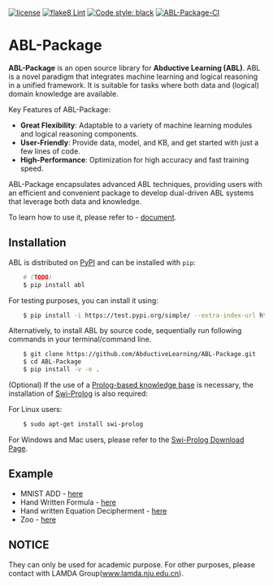 [![license](https://img.shields.io/github/license/mashape/apistatus.svg?maxAge=2592000)](https://github.com/AbductiveLearning/ABL-Package/blob/Dev/LICENSE)
[![flake8 Lint](https://github.com/AbductiveLearning/ABL-Package/actions/workflows/lint.yaml/badge.svg?branch=Dev)](https://github.com/AbductiveLearning/ABL-Package/actions/workflows/lint.yaml)
[![Code style: black](https://img.shields.io/badge/code%20style-black-000000.svg)](https://github.com/psf/black)
[![ABL-Package-CI](https://github.com/AbductiveLearning/ABL-Package/actions/workflows/build-and-test.yaml/badge.svg?branch=Dev)](https://github.com/AbductiveLearning/ABL-Package/actions/workflows/build-and-test.yaml)

# ABL-Package

**ABL-Package** is an open source library for **Abductive Learning (ABL)**.
ABL is a novel paradigm that integrates machine learning and 
logical reasoning in a unified framework. It is suitable for tasks
where both data and (logical) domain knowledge are available. 

Key Features of ABL-Package:

- **Great Flexibility**: Adaptable to a variety of machine learning modules and logical reasoning components.
- **User-Friendly**: Provide data, model, and KB, and get started with just a few lines of code.
- **High-Performance**: Optimization for high accuracy and fast training speed.

ABL-Package encapsulates advanced ABL techniques, providing users with
an efficient and convenient package to develop dual-driven ABL systems 
that leverage both data and knowledge.

To learn how to use it, please refer to - [document](https://www.lamda.nju.edu.cn/abl_test/docs/build/html/Overview/Abductive-Learning.html).

## Installation

ABL is distributed on [PyPI](https://pypi.org/) and can be installed with ``pip``:

```bash
    # (TODO)
    $ pip install abl
```

For testing purposes, you can install it using:

```bash
    $ pip install -i https://test.pypi.org/simple/ --extra-index-url https://mirrors.nju.edu.cn/pypi/web/simple/ abl
```
    
Alternatively, to install ABL by source code, sequentially run following commands in your terminal/command line.

```bash
    $ git clone https://github.com/AbductiveLearning/ABL-Package.git
    $ cd ABL-Package
    $ pip install -v -e .
```

(Optional) If the use of a [Prolog-based knowledge base](https://www.lamda.nju.edu.cn/abl_test/docs/build/html/Intro/Reasoning.html#prolog) is necessary, the installation of [Swi-Prolog](https://www.swi-prolog.org/) is also required:

For Linux users:

```bash
    $ sudo apt-get install swi-prolog
```

For Windows and Mac users, please refer to the [Swi-Prolog Download Page](https://www.swi-prolog.org/Download.html).

## Example 
+ MNIST ADD - [here](https://github.com/AbductiveLearning/ABL-Package/blob/Dev/examples/mnist_add)
+ Hand Written Formula - [here](https://github.com/AbductiveLearning/ABL-Package/blob/Dev/examples/hwf)
+ Hand written Equation Decipherment - [here](https://github.com/AbductiveLearning/ABL-Package/tree/Dev/examples/hed)
+ Zoo - [here](https://github.com/AbductiveLearning/ABL-Package/tree/Dev/examples/zoo)

## NOTICE 
They can only be used for academic purpose. For other purposes, please contact with LAMDA Group(www.lamda.nju.edu.cn).

